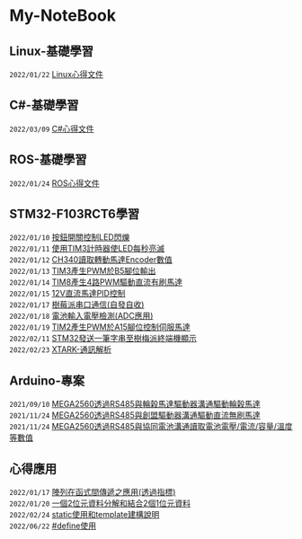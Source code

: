 # My-NoteBook

## Linux-基礎學習
```2022/01/22``` [Linux心得文件](https://github.com/superwsl3/Linux-Study.git)<br>

## C#-基礎學習
```2022/03/09``` [C#心得文件](https://github.com/superwsl3/C_Shap-Study.git)<br>


## ROS-基礎學習
```2022/01/24``` [ROS心得文件](https://github.com/superwsl3/ROS-Study.git)<br>

## STM32-F103RCT6學習
```2022/01/10``` [按鈕開關控制LED閃爍](https://github.com/superwsl3/STMF103RCT6-Key_Control_Led.git)<br>
```2022/01/11``` [使用TIM3計時器使LED每秒亮滅](https://github.com/superwsl3/STMF103RCT6-TIM3.git)<br>
```2022/01/12``` [CH340讀取轉動馬達Encoder數值](https://github.com/superwsl3/STMF103RCT6-Encoder_Read.git)<br>
```2022/01/13``` [TIM3產生PWM於B5腳位輸出](https://github.com/superwsl3/STMF103RCT6-TIM3_PWM.git)<br>
```2022/01/14``` [TIM8產生4路PWM驅動直流有刷馬達](https://github.com/superwsl3/STM32F103RCT6-Motor_Control.git)<br>
```2022/01/15``` [12V直流馬達PID控制](https://github.com/superwsl3/STM32F103RCT6-DC_Motor_PID.git)<br>
```2022/01/17``` [樹莓派串口通信(自發自收)](https://github.com/superwsl3/STMF103RCT6-Raspi_COM.git)<br>
```2022/01/18``` [電池輸入電壓檢測(ADC應用)](https://github.com/superwsl3/STMF103RCT6-Battery_Detect.git)<br>
```2022/01/19``` [TIM2產生PWM於A15腳位控制伺服馬達](https://github.com/superwsl3/STMF103RCT6-Servo_motor_control.git)<br>
```2022/02/11``` [STM32發送一筆字串至樹梅派終端機顯示](https://github.com/superwsl3/STMF103RCT6-Boost_aiso_com_send.git)<br>
```2022/02/23``` [XTARK-通訊解析](https://github.com/superwsl3/STM32-F103RCT6-XTARK_Usart.git)<br>

## Arduino-專案
```2021/09/10``` [MEGA2560透過RS485與輪榖馬達驅動器溝通驅動輪榖馬達](https://github.com/superwsl3/Arduino_RS485_Motor_Driver_ZLAC8015D_LIB.git)<br>
```2021/11/24``` [MEGA2560透過RS485與創盟驅動器溝通驅動直流無刷馬達](https://github.com/superwsl3/Arduino_RS485_Motor_Driver_K045CQE_LIB.git)<br>
```2021/11/24``` [MEGA2560透過RS485與協同電池溝通讀取電池電壓/電流/容量/溫度等數值](https://github.com/superwsl3/Arduino_RS485_Battery_US2432_LIB.git)<br>

## 心得應用
```2022/01/17``` [陣列在函式間傳遞之應用(透過指標)](https://github.com/superwsl3/Note_Arrays_function_arguments.git)<br>
```2022/01/20``` [一個2位元資料分解和結合2個1位元資料](https://github.com/superwsl3/Note-comdata_transfer.git)<br>
```2022/02/24``` [static使用和template建構說明](https://github.com/superwsl3/Note-static_using_and_template_establish.git)<br>
```2022/06/22``` [#define使用](https://github.com/superwsl3/Learning-Marco_Using_Define.git)<br>



